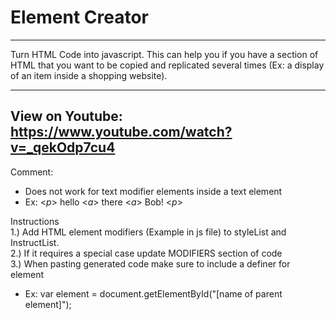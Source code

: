 # **Element Creator**
----------------------------------
Turn HTML Code into javascript. 
This can help you if you have a section
of HTML that you want to be copied and replicated several times
(Ex: a display of an item inside a shopping website).

------------------------------------------------------------------------------------------------
View on Youtube: https://www.youtube.com/watch?v=_qekOdp7cu4 
------------------------------------------------------------------------------------------------

Comment:
- Does not work for text modifier elements inside a text element
- Ex: <_p_> hello <_a_> there <_a_> Bob! <_p_>


Instructions<br />
1.) Add HTML element modifiers (Example in js file) to styleList and InstructList. <br />
2.) If it requires a special case update MODIFIERS section of code <br />
3.) When pasting generated code make sure to include a definer for element <be />
- Ex: var element = document.getElementById("[name of parent element]");
